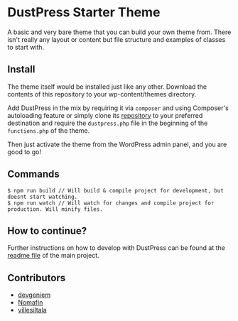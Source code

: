 # DustPress Starter Theme

A basic and very bare theme that you can build your own theme from. There isn't really any layout or content but file structure and examples of classes to start with.

## Install

The theme itself would be installed just like any other. Download the contents of this repository to your wp-content/themes directory.

Add DustPress in the mix by requiring it via `composer` and using Composer's autoloading feature or simply clone its [repository](https://github.com/devgeniem/dustpress) to your preferred destination and require the `dustpress.php` file in the beginning of the `functions.php` of the theme.

Then just activate the theme from the WordPress admin panel, and you are good to go!

## Commands

```
$ npm run build // Will build & compile project for development, but doesnt start watching.
$ npm run watch // Will watch for changes and compile project for production. Will minify files.
```

## How to continue?

Further instructions on how to develop with DustPress can be found at the [readme file](https://github.com/devgeniem/dustpress/blob/master/README.md) of the main project.

## Contributors

- [devgeniem](https://github.com/devgeniem)
- [Nomafin](https://github.com/Nomafin)
- [villesiltala](https://github.com/villesiltala)